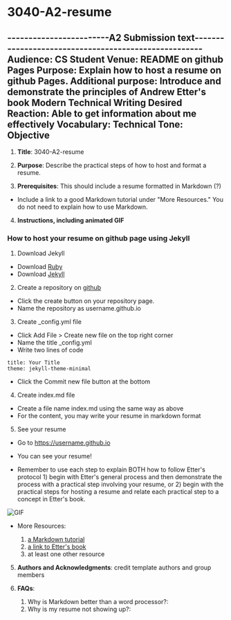 # 3040-A2-resume

------------------------A2 Submission text-----------------------------------------------------
Audience: CS Student
Venue: README on github Pages
Purpose: Explain how to host a resume on github Pages.
Additional purpose: Introduce and demonstrate the principles of Andrew Etter's book Modern Technical Writing
Desired Reaction: Able to get information about me effectively
Vocabulary: Technical
Tone: Objective
-----------------------------------------------------------------------------------------------



1. **Title**: 3040-A2-resume
 
2. **Purpose**: Describe the practical steps of how to host and format a resume. 

3. **Prerequisites**: This should include a resume formatted in Markdown (?)

 * Include a link to a good Markdown tutorial under "More Resources." You do not need to explain how to use Markdown. 
 
4. **Instructions, including animated GIF**

 ### How to host your resume on github page using Jekyll
   
  1. Download Jekyll
   * Download [Ruby](https://jekyllrb.com/docs/installation/macos/)
   * Download [Jekyll](https://jekyllrb.com)
   
  2. Create a repository on [github](https://github.com)
   * Click the create button on your repository page.
   * Name the repository as username.github.io
   
  3. Create _config.yml file
   * Click Add File > Create new file on the top right corner
   * Name the title _config.yml
   * Write two lines of code
   ```
   title: Your Title
   theme: jekyll-theme-minimal
   ```
   * Click the Commit new file button at the bottom
   
  4. Create index.md file
   * Create a file name index.md using the same way as above
   * For the content, you may write your resume in markdown format
   
  5. See your resume
   * Go to https://username.github.io
   * You can see your resume!

 * Remember to use each step to explain BOTH how to follow Etter's protocol  1) begin with Etter's general process and then demonstrate the process with a practical step involving your resume, or 2) begin with the practical steps for hosting a resume and relate each practical step to a concept in Etter's book.

  ![GIF](https://github.com/gyuyuu/gyuyuu.github.io/blob/main/resume.GIF)

 * More Resources: 
 
   1. [a Markdown tutorial](https://www.markdowntutorial.com)
   2. [a link to Etter's book](https://www.amazon.ca/Modern-Technical-Writing-Introduction-Documentation-ebook/dp/B01A2QL9SS)
   3. at least one other resource
 
5. **Authors and Acknowledgments**: credit template authors and group members

6. **FAQs**:

   1. Why is Markdown better than a word processor?: 
   2. Why is my resume not showing up?: 
 
